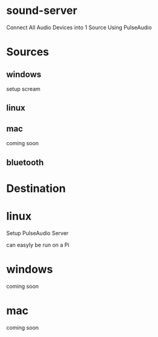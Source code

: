 # sound-server

Connect All Audio Devices into 1 Source Using PulseAudio

# Sources
## windows
setup scream

## linux

## mac
coming soon

## bluetooth

# Destination

# linux
Setup PulseAudio Server

can easyly be run on a Pi

# windows
coming soon

# mac
coming soon



